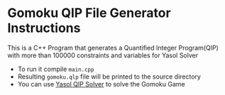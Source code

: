 # Gomoku QIP File Generator Instructions
This is a C++ Program that generates a Quantified Integer Program(QIP) with more than 100000 constraints and variables for Yasol Solver
- To run it compile `main.cpp` 
- Resulting `gomoku.qlp` file will be printed to the source directory 
- You can use [Yasol QIP Solver](http://tm-server-2.wiwi.uni-siegen.de/t3-q-mip/ "Yasol Solver Website") to solve the Gomoku Game


<a href="https://www.python.org" target="_blank" Yasol Solver> 
